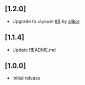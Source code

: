 ## [1.2.0]
* Upgrade to `alpha10` [#6](https://github.com/duynguyen242/flutter_health_connect/pull/6) by [aljkor](https://github.com/aljkor)
## [1.1.4]
* Update README.md
## [1.0.0]
* Initial release